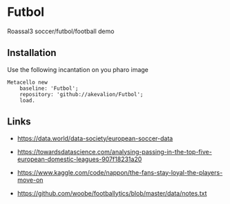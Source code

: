 # Futbol

Roassal3 soccer/futbol/football demo

## Installation
 
Use the following incantation on you pharo image

```st
Metacello new
	baseline: 'Futbol';
	repository: 'github://akevalion/Futbol';
	load.
```

## Links
- https://data.world/data-society/european-soccer-data

- https://towardsdatascience.com/analysing-passing-in-the-top-five-european-domestic-leagues-907f18231a20

- https://www.kaggle.com/code/nappon/the-fans-stay-loyal-the-players-move-on

- https://github.com/woobe/footballytics/blob/master/data/notes.txt

